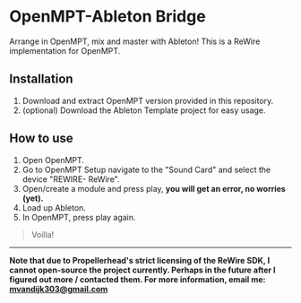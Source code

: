 # OpenMPT-Ableton Bridge
Arrange in OpenMPT, mix and master with Ableton!
This is a ReWire implementation for OpenMPT.


## Installation
1. Download and extract OpenMPT version provided in this repository.
2. (optional) Download the Ableton Template project for easy usage.

## How to use
1. Open OpenMPT.
2. Go to OpenMPT Setup navigate to the "Sound Card" and select the device "REWIRE- ReWire".
3. Open/create a module and press play, **you will get an error, no worries (yet).**
4. Load up Ableton.
5. In OpenMPT, press play again. 
> Voilla!

------------
**Note that due to Propellerhead's strict licensing of the ReWire SDK, I  cannot open-source the project currently. Perhaps in the future after I figured out more / contacted them. For more information, email me: mvandijk303@gmail.com**